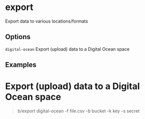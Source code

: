 
# export

Export data to various locations/formats

## Options

`digital-ocean`   Export (upload) data to a Digital Ocean space

## Examples

# Export (upload) data to a Digital Ocean space
> b/export digital-ocean -f file.csv -b bucket -k key -s secret

